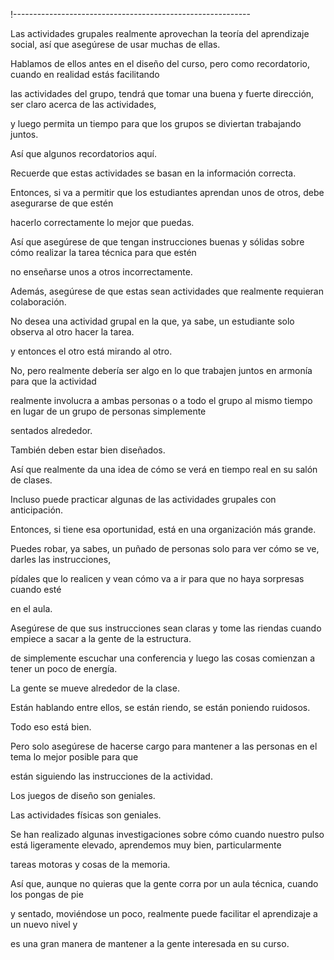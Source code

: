 !-----------------------------------------------------------

Las actividades grupales realmente aprovechan la teoría del aprendizaje social, así que asegúrese de usar muchas de ellas.

Hablamos de ellos antes en el diseño del curso, pero como recordatorio, cuando en realidad estás facilitando

las actividades del grupo, tendrá que tomar una buena y fuerte dirección, ser claro acerca de las actividades,

y luego permita un tiempo para que los grupos se diviertan trabajando juntos.

Así que algunos recordatorios aquí.

Recuerde que estas actividades se basan en la información correcta.

Entonces, si va a permitir que los estudiantes aprendan unos de otros, debe asegurarse de que estén

hacerlo correctamente lo mejor que puedas.

Así que asegúrese de que tengan instrucciones buenas y sólidas sobre cómo realizar la tarea técnica para que estén

no enseñarse unos a otros incorrectamente.

Además, asegúrese de que estas sean actividades que realmente requieran colaboración.

No desea una actividad grupal en la que, ya sabe, un estudiante solo observa al otro hacer la tarea.

y entonces el otro está mirando al otro.

No, pero realmente debería ser algo en lo que trabajen juntos en armonía para que la actividad

realmente involucra a ambas personas o a todo el grupo al mismo tiempo en lugar de un grupo de personas simplemente

sentados alrededor.

También deben estar bien diseñados.

Así que realmente da una idea de cómo se verá en tiempo real en su salón de clases.

Incluso puede practicar algunas de las actividades grupales con anticipación.

Entonces, si tiene esa oportunidad, está en una organización más grande.

Puedes robar, ya sabes, un puñado de personas solo para ver cómo se ve, darles las instrucciones,

pídales que lo realicen y vean cómo va a ir para que no haya sorpresas cuando esté

en el aula.

Asegúrese de que sus instrucciones sean claras y tome las riendas cuando empiece a sacar a la gente de la estructura.

de simplemente escuchar una conferencia y luego las cosas comienzan a tener un poco de energía.

La gente se mueve alrededor de la clase.

Están hablando entre ellos, se están riendo, se están poniendo ruidosos.

Todo eso está bien.

Pero solo asegúrese de hacerse cargo para mantener a las personas en el tema lo mejor posible para que

están siguiendo las instrucciones de la actividad.

Los juegos de diseño son geniales.

Las actividades físicas son geniales.

Se han realizado algunas investigaciones sobre cómo cuando nuestro pulso está ligeramente elevado, aprendemos muy bien, particularmente

tareas motoras y cosas de la memoria.

Así que, aunque no quieras que la gente corra por un aula técnica, cuando los pongas de pie

y sentado, moviéndose un poco, realmente puede facilitar el aprendizaje a un nuevo nivel y

es una gran manera de mantener a la gente interesada en su curso.